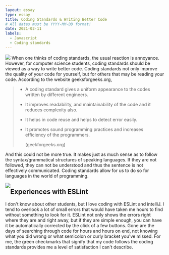 ```yaml
---
layout: essay
type: essay
title: Coding Standards & Writing Better Code
# All dates must be YYYY-MM-DD format!
date: 2021-02-11
labels:
  - Javascript
  - Coding standards
---
```

<img class="ui medium right floated rounded image" src="https://www.ommzi.com/wp-content/uploads/2019/01/Coding-Standards.jpg">
When one thinks of coding standards, the usual reaction is annoyance. However, for computer science students, coding standards should be viewed as a way to write better code. Coding standards not only improve the quality of your code for yourself, but for others that may be reading your code. According to the website geeksforgeeks.org,

> * A coding standard gives a uniform appearance to the codes written by different engineers.
> * It improves readability, and maintainability of the code and it reduces complexity also.
> * It helps in code reuse and helps to detect error easily.
> * It promotes sound programming practices and increases efficiency of the programmers.
>   
>   (geekforgeeks.org)

And this could not be more true. It makes just as much sense as to follow the syntax/grammatical structures of speaking languages. If they are not followed, they can not be understood and thus the sentence is not effectively communicated. Coding standards allow for us to do so for languages in the world of programming. 

<img style="float: left;" src="https://res.cloudinary.com/practicaldev/image/fetch/s--FQxU3AZj--/c_limit%2Cf_auto%2Cfl_progressive%2Cq_auto%2Cw_880/http://res.cloudinary.com/lauragift/image/upload/v1532898161/032f30a0-f2e1-11e5-8676-4676c2ca102a_canln7.png">

## Experiences with ESLint 
I don't know about other students, but I love coding with ESLint and intelliJ. I tend to overlook a lot of small errors that would have taken me hours to find without something to look for it. ESLint not only shows the errors right where they are and right away, but if they are simple enough, you can have it be automatically corrected by the click of a few buttons. Gone are the days of searching through code for hours and hours on end, not knowing what you did wrong or what semicolon or curly bracket you've missed. For me, the green checkmarks that signify that my code follows the coding standards provides me a level of satisfaction I can't describe. 
